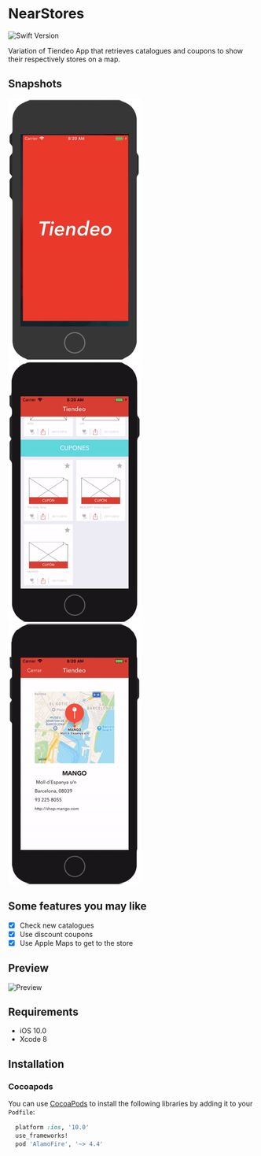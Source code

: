 # NearStores

![Swift Version](https://img.shields.io/badge/swift-3.0-orange.svg)

Variation of Tiendeo App that retrieves catalogues and coupons to show their respectively stores on a map.

## Snapshots

![Snapshot](https://github.com/cocoataster/Images/blob/master/nearSnap1.png)
![Snapshot](https://github.com/cocoataster/Images/blob/master/nearSnap2.png)
![Snapshot](https://github.com/cocoataster/Images/blob/master/nearSnap3.png)

## Some features you may like

- [x] Check new catalogues
- [x] Use discount coupons
- [x] Use Apple Maps to get to the store

## Preview

![Preview](https://github.com/cocoataster/Images/blob/master/nearPreview1.gif)

## Requirements

- iOS 10.0
- Xcode 8

## Installation

### Cocoapods

You can use [CocoaPods](http://cocoapods.org/) to install the following libraries by adding it to your `Podfile`:

```ruby
  platform :ios, '10.0'
  use_frameworks!
  pod 'AlamoFire', '~> 4.4'
```

